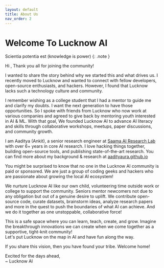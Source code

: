 ```yaml
---
layout: default
title: About Us
nav_order: 2
---
```

# Welcome To Lucknow AI

Scientia potentia est (knowledge is power)
{: .note }

Hi , Thank you all for joining the community!

I wanted to share the story behind why we started this and what drives us. I recently moved to Lucknow and wanted to connect with fellow developers, open-source enthusiasts, and hackers. However, I found that Lucknow lacks such a technology culture and community.

I remember wishing as a college student that I had a mentor to guide me and clarify my doubts. I want the next generation to have those opportunities. So I spoke with friends from Lucknow who now work at various companies and agreed to give back by mentoring youth interested in AI & ML. With that goal, We founded Lucknow AI to advance AI literacy and skills through collaborative workshops, meetups, paper discussions, and community growth. 

I am Aaditya (Ankit), a senior research engineer at [Saama AI Research Lab](https://www.saama.com/) with over 6+ years in core AI research. I love hacking things together, building open-source tools, and publishing state-of-the-art research.  You can find more about my background & research at [aadityaura.github.io](https://aadityaura.github.io/)

You might be surprised to know that no one in the Lucknow AI community is paid or sponsored. We are just a group of coding geeks and hackers who are passionate about growing the local AI ecosystem!

We nurture Lucknow AI like our own child, volunteering time outside work or college to support the community. Seniors mentor newcomers not due to any obligation but out of a genuine desire to uplift. We contribute open-source code, curate datasets, brainstorm ideas, analyze research papers and more in the quest to push the boundaries of what AI can achieve. And we do it together as one unstoppable, collaborative force!

This is a safe space where you can learn, teach, create, and grow. Imagine the breakthrough innovations we can create when we come together as a supportive, tight-knit community! <br>
Let's put Lucknow on the map in AI and have fun along the way.

If you share this vision, then you have found your tribe. Welcome home!

Excited for the days ahead,<br>
~ Lucknow AI
